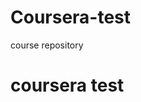 # Coursera-test
course repository 
<!DOCTYPE html>
<html>
<head>
	<title>hello coursera</title>
</head>
<body>
<h1> coursera test</h1>
</body>
</html>